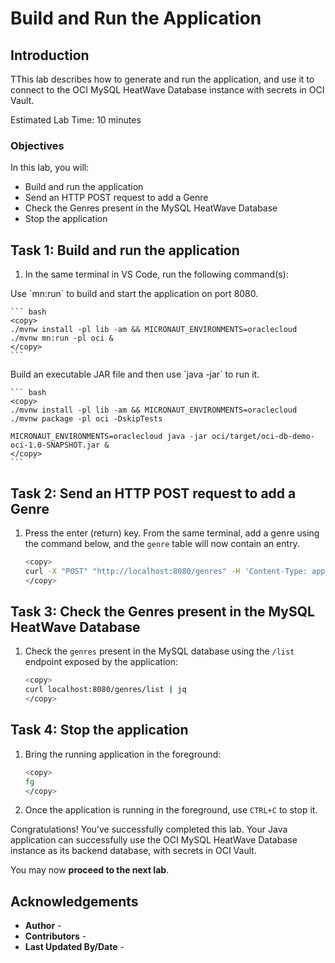 # Build and Run the Application

## Introduction

TThis lab describes how to generate and run the application, and use it to connect to the OCI MySQL HeatWave Database instance with secrets in OCI Vault.

Estimated Lab Time: 10 minutes

### Objectives

In this lab, you will:

* Build and run the application
* Send an HTTP POST request to add a Genre
* Check the Genres present in the MySQL HeatWave Database
* Stop the application

## Task 1: Build and run the application

1. In the same terminal in VS Code, run the following command(s):

<if type="mn_run">
   Use `mn:run` to build and start the application on port 8080.

	``` bash
	<copy>
	./mvnw install -pl lib -am && MICRONAUT_ENVIRONMENTS=oraclecloud ./mvnw mn:run -pl oci &
	</copy>
	```
</if>

<if type="jar">
   Build an executable JAR file and then use `java -jar` to run it.

	``` bash
	<copy>
	./mvnw install -pl lib -am && MICRONAUT_ENVIRONMENTS=oraclecloud ./mvnw package -pl oci -DskipTests

	MICRONAUT_ENVIRONMENTS=oraclecloud java -jar oci/target/oci-db-demo-oci-1.0-SNAPSHOT.jar &
	</copy>
	```
</if>

## Task 2: Send an HTTP POST request to add a Genre

1. Press the enter (return) key. From the same terminal, add a genre using the command below, and the `genre` table will now contain an entry.

	``` bash
	<copy>
	curl -X "POST" "http://localhost:8080/genres" -H 'Content-Type: application/json; charset=utf-8' -d '{ "name": "music" }' | jq
	</copy>
	```

## Task 3: Check the Genres present in the MySQL HeatWave Database

1. Check the `genres` present in the MySQL database using the `/list` endpoint exposed by the application:

    ``` bash
	<copy>
    curl localhost:8080/genres/list | jq
	</copy>
    ```

## Task 4: Stop the application

1. Bring the running application in the foreground:

    ```bash
	<copy>
    fg
	</copy>
    ```

2. Once the application is running in the foreground, use `CTRL+C` to stop it.

Congratulations! You've successfully completed this lab. Your Java application can successfully use the OCI MySQL HeatWave Database instance as its backend database, with secrets in OCI Vault.

You may now **proceed to the next lab**.

## Acknowledgements

* **Author** - [](var:author)
* **Contributors** - [](var:contributors)
* **Last Updated By/Date** - [](var:last_updated)
